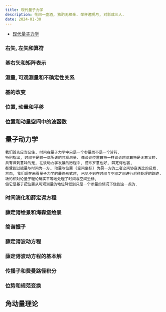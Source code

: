 ```yaml
---
title: 现代量子力学
description: 花间一壶酒, 独酌无相亲. 举杯邀明月, 对影成三人.
date: 2024-01-30
---
```


- [现代量子力学](https://book.douban.com/subject/35635431/)


### 右矢, 左矢和算符

### 基右矢和矩阵表示

### 测量, 可观测量和不确定性关系

### 基的改变

### 位置, 动量和平移

### 位置和动量空间中的波函数

## 量子动力学

```
我们首先应当记住, 时间在量子力学中只是一个参量而不是一个算符.
特别指出, 时间不是前一章所说的可观测量. 像谈论位置算符一样谈论时间算符是无意义的.
具有讽刺意味的是, 在波动力学发展的历程中, 德布罗意也好, 薛定谔也罢,
都受到过能量与时间为一方, 动量与位置 (空间坐标) 为另一方的二者之间协变类比的启发.
然而, 我们现在来看量子力学的最终形式时, 已见不到在时间与空间之间进行对称处理的踪迹.
场的相对论量子理论确实平等地处理了时间与空间坐标,
但它是基于把位置从可观测量的地位降低到只是一个参量的情况下做到这一点的.
```

### 时间演化和薛定谔方程

### 薛定谔绘景和海森堡绘景

### 简谐振子

### 薛定谔波动方程

### 薛定谔波动方程的基本解

### 传播子和费曼路径积分

### 位势和规范变换

## 角动量理论

